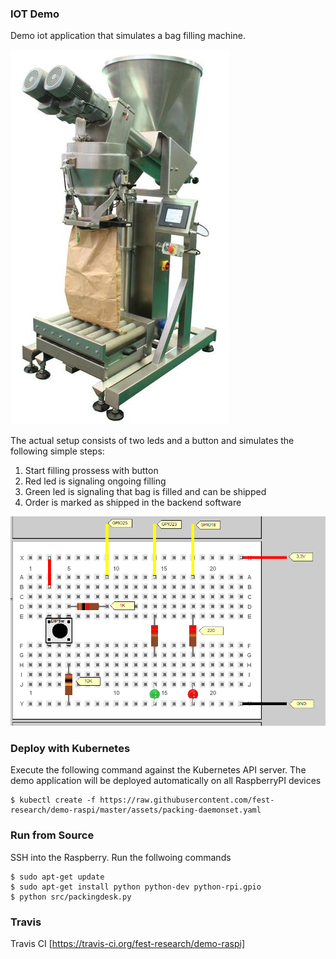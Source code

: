 
### IOT Demo

Demo iot application that simulates a bag filling machine.

![machine](doc/bag-filling-machine.jpg)

The actual setup consists of two leds and a button and simulates the following simple steps:
1. Start filling prossess with button
2. Red led is signaling ongoing filling
3. Green led is signaling that bag is filled and can be shipped
4. Order is marked as shipped in the backend software

![breadboard](doc/board.png)

### Deploy with Kubernetes

Execute the following command against the Kubernetes API server. The demo application will be deployed automatically on all RaspberryPI devices

```shell
$ kubectl create -f https://raw.githubusercontent.com/fest-research/demo-raspi/master/assets/packing-daemonset.yaml
```

### Run from Source

SSH into the Raspberry. Run the follwoing commands

```shell
$ sudo apt-get update 
$ sudo apt-get install python python-dev python-rpi.gpio
$ python src/packingdesk.py 
```


### Travis

Travis CI [https://travis-ci.org/fest-research/demo-raspi]

